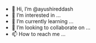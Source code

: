 - 👋 Hi, I’m @ayushireddash
- 👀 I’m interested in ...
- 🌱 I’m currently learning ...
- 💞️ I’m looking to collaborate on ...
- 📫 How to reach me ...

<!---
ayushireddash/ayushireddash is a ✨ special ✨ repository because its `README.md` (this file) appears on your GitHub profile.
You can click the Preview link to take a look at your changes.
--->
